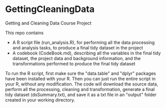# GettingCleaningData
Getting and Cleaning Data Course Project

This repo contains 
* A R script file (run_analysis.R), for performing all the data processing and analysis tasks, to produce a final tidy dataset in the project
* A codebook (CodeBook.md), describing all the variables in the final tidy dataset, the project data and background information, and the transformations performed to produce the final tidy dataset

To run the R script, first make sure the "data.table" and "dplyr" packages have been installed with your R. Then you can just run the entire script in your R, without any modification. The code will download the source data, perform all the processing, cleaning and transformation, generate a final tidy dataset (dsSummary.txt), and save it as a txt file in an "output" folder created in your working directory.
